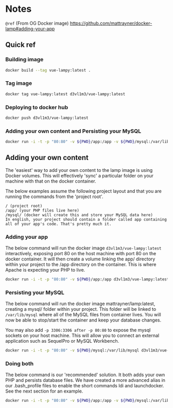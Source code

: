 
# Notes

`@ref` (From OG Docker image) https://github.com/mattrayner/docker-lamp#adding-your-app


## Quick ref


### **Building image**
 
```bash
docker build --tag vue-lampy:latest .
```

### **Tag image**
 
```bash
docker tag vue-lampy:latest d3vl1m3/vue-lampy:latest
```

### **Deploying to docker hub**
 
```bash
docker push d3vl1m3/vue-lampy:latest
```

### **Adding your own content** and **Persisting your MySQL**
 
```bash
docker run -i -t -p "80:80" -v ${PWD}/app:/app -v ${PWD}/mysql:/var/lib/mysql d3vl1m3/vue-lampy:latest
```

## Adding your own content

The 'easiest' way to add your own content to the lamp image is using Docker volumes. This will effectively 'sync' a particular folder on your machine with that on the docker container.

The below examples assume the following project layout and that you are running the commands from the 'project root'.

```
/ (project root)
/app/ (your PHP files live here)
/mysql/ (docker will create this and store your MySQL data here)
In english, your project should contain a folder called app containing all of your app's code. That's pretty much it.
```

### Adding your app

The below command will run the docker image `d3vl1m3/vue-lampy:latest` interactively, exposing port 80 on the host machine with port 80 on the docker container. It will then create a volume linking the app/ directory within your project to the /app directory on the container. This is where Apache is expecting your PHP to live.

```bash
docker run -i -t -p "80:80" -v ${PWD}/app:/app d3vl1m3/vue-lampy:latest
```

### Persisting your MySQL

The below command will run the docker image mattrayner/lamp:latest, creating a mysql/ folder within your project. This folder will be linked to `/var/lib/mysql` where all of the MySQL files from container lives. You will now be able to stop/start the container and keep your database changes.

You may also add `-p 3306:3306 after -p 80:80` to expose the mysql sockets on your host machine. This will allow you to connect an external application such as SequelPro or MySQL Workbench.

```bash
docker run -i -t -p "80:80" -v ${PWD}/mysql:/var/lib/mysql d3vl1m3/vue-lampy:latest
```

### Doing both

The below command is our 'recommended' solution. It both adds your own PHP and persists database files. We have created a more advanced alias in our .bash_profile files to enable the short commands ldi and launchdocker. See the next section for an example.

```bash
docker run -i -t -p "80:80" -v ${PWD}/app:/app -v ${PWD}/mysql:/var/lib/mysql d3vl1m3/vue-lampy:latest
```
